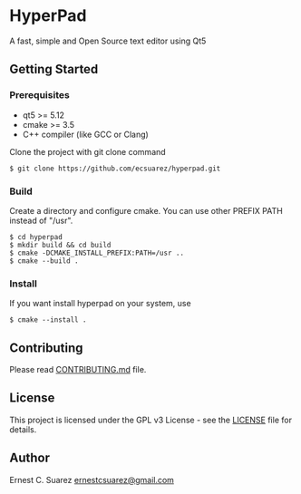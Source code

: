 # HyperPad
A fast, simple and Open Source text editor using Qt5

## Getting Started
### Prerequisites
* qt5 >= 5.12
* cmake >= 3.5
* C++ compiler (like GCC or Clang)

Clone the project with git clone command
```
$ git clone https://github.com/ecsuarez/hyperpad.git
```

### Build
Create a directory and configure cmake.
You can use other PREFIX PATH instead of "/usr".
```
$ cd hyperpad
$ mkdir build && cd build
$ cmake -DCMAKE_INSTALL_PREFIX:PATH=/usr ..
$ cmake --build .
```

### Install
If you want install hyperpad on your system, use
```
$ cmake --install .
```

## Contributing
Please read [CONTRIBUTING.md](CONTRIBUTING.md) file.

## License
This project is licensed under the GPL v3 License - see the [LICENSE](LICENSE)
file for details.

## Author
Ernest C. Suarez <ernestcsuarez@gmail.com>
